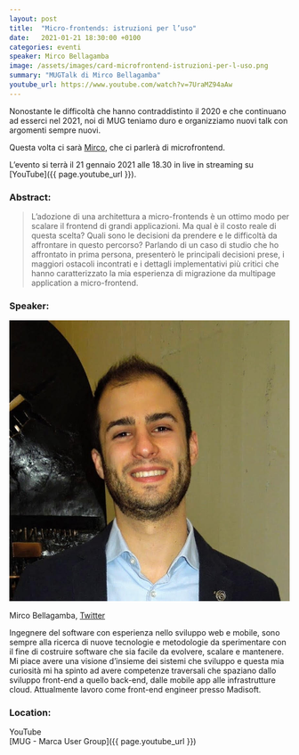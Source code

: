 ```yaml
---
layout: post
title:  "Micro-frontends: istruzioni per l’uso"
date:   2021-01-21 18:30:00 +0100
categories: eventi
speaker: Mirco Bellagamba
image: /assets/images/card-microfrontend-istruzioni-per-l-uso.png
summary: "MUGTalk di Mirco Bellagamba"
youtube_url: https://www.youtube.com/watch?v=7UraMZ94aAw
---
```


Nonostante le difficoltà che hanno contraddistinto il 2020 e che continuano ad esserci nel 2021, noi di MUG teniamo duro e organizziamo nuovi talk con argomenti sempre nuovi.

Questa volta ci sarà [Mirco](#speaker), che ci parlerà di microfrontend.

L’evento si terrà il 21 gennaio 2021 alle 18.30 in live in streaming su [YouTube]({{ page.youtube_url }}).

<h3>Abstract:</h3>

> L’adozione di una architettura a micro-frontends è un ottimo modo per scalare il frontend di grandi applicazioni. Ma qual è il costo reale di questa scelta? Quali sono le decisioni da prendere e le difficoltà da affrontare in questo percorso? Parlando di un caso di studio che ho affrontato in prima persona, presenterò le principali decisioni prese, i maggiori ostacoli incontrati e i dettagli implementativi più critici che hanno caratterizzato la mia esperienza di migrazione da multipage application a micro-frontend.

<a id="speaker"></a>
<h3>Speaker:</h3>

<div class="speaker-container">
    <img src="/assets/images/speaker-mirco-bellagamba.jpg" />
    <p>
        Mirco Bellagamba,
        <a href="https://twitter.com/mircobellaG">Twitter</a>
    </p>
    <p>
        Ingegnere del software con esperienza nello sviluppo web e mobile, sono sempre alla ricerca di nuove tecnologie e metodologie da sperimentare con il fine di costruire software che sia facile da evolvere, scalare e mantenere. Mi piace avere una visione d’insieme dei sistemi che sviluppo e questa mia curiosità mi ha spinto ad avere competenze traversali che spaziano dallo sviluppo front-end a quello back-end, dalle mobile app alle infrastrutture cloud. Attualmente lavoro come front-end engineer presso Madisoft.
    </p>
    <p class="clear"></p>
</div>

<a id="location"></a>
<h3>Location:</h3>

YouTube<br/>
[MUG - Marca User Group]({{ page.youtube_url }})
